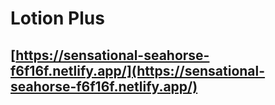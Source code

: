 # Lotion Plus

## [https://sensational-seahorse-f6f16f.netlify.app/](https://sensational-seahorse-f6f16f.netlify.app/)
